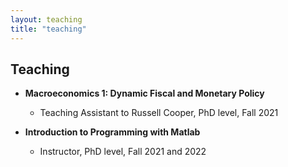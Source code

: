```yaml
---
layout: teaching
title: "teaching"
---
```


## Teaching

- **Macroeconomics 1: Dynamic Fiscal and Monetary Policy**
    - Teaching Assistant to Russell Cooper, PhD level, Fall 2021  
    
- **Introduction to Programming with Matlab**
    - Instructor, PhD level, Fall 2021 and 2022 


